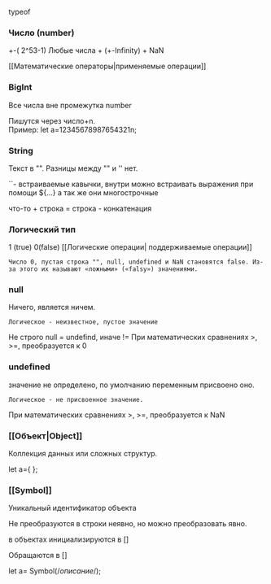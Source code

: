 typeof

### Число (number)

+-( 2^53-1)
Любые числа +  (+-Infinity) + NaN 

[[Математические операторы|применяемые операции]]

### BigInt

Все числа вне промежутка number

Пишутся через число+n.  
	Пример:  let a=12345678987654321n;

### String

Текст в "".  Разницы между "" и '' нет.

``- встраиваемые кавычки, внутри можно встраивать выражения при помощи ${...} а так же они многострочные 

что-то + строка = строка - конкатенация

### Логический тип

1 (true) 0(false)
[[Логические операции| поддерживаемые операции]]

	Число 0, пустая строка "", null, undefined и NaN становятся false. Из-за этого их называют «ложными» («falsy») значениями.

### null

Ничего, является ничем. 

	Логическое - неизвестное, пустое значение

Не строго null = undefind, иначе !=
При математических сравнениях >, >=, преобразуется к 0

### undefined

значение не определено, по умолчанию переменным присвоено оно. 

	Логическое - не присвоенное значение.

При математических сравнениях >, >=, преобразуется к NaN

### [[Объект|Object]]
Коллекция данных или сложных структур. 

let a={ };

### [[Symbol]]

Уникальный идентификатор объекта

Не преобразуются в строки неявно, но можно преобразовать явно.

в объектах инициализируются в []

Обращаются в []

let a= Symbol(/*описание*/);
